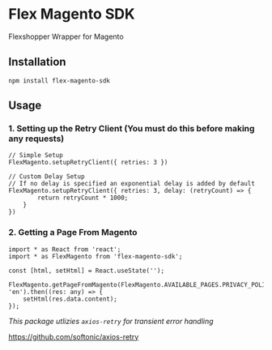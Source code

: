 # Flex Magento SDK
Flexshopper Wrapper for Magento

## **Installation**

```
npm install flex-magento-sdk
```

## **Usage**

### 1. Setting up the Retry Client (You must do this before making any requests)
```
// Simple Setup
FlexMagento.setupRetryClient({ retries: 3 })

// Custom Delay Setup
// If no delay is specified an exponential delay is added by default
FlexMagento.setupRetryClient({ retries: 3, delay: (retryCount) => {
  		return retryCount * 1000;
	}
})
```

### 2. Getting a Page From Magento 
```
import * as React from 'react';
import * as FlexMagento from 'flex-magento-sdk';

const [html, setHtml] = React.useState('');

FlexMagento.getPageFromMagento(FlexMagento.AVAILABLE_PAGES.PRIVACY_POLICY, 'en').then((res: any) => {
	setHtml(res.data.content);
});
```

*This package utlizies `axios-retry` for transient error handling*

https://github.com/softonic/axios-retry
